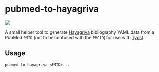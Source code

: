 # pubmed-to-hayagriva

![](https://github.com/schu/pubmed-to-hayagriva/workflows/pubmed-to-hayagriva-ci/badge.svg)

A small helper tool to generate [Hayagriva](https://github.com/typst/hayagriva)
bibliography YAML data from a PubMed `PMID` (not to be confused with
the `PMCID`) for use with [Typst](https://typst.app/docs/reference/model/bibliography/).

## Usage

```
pubmed-to-hayagriva <PMID>...
```
